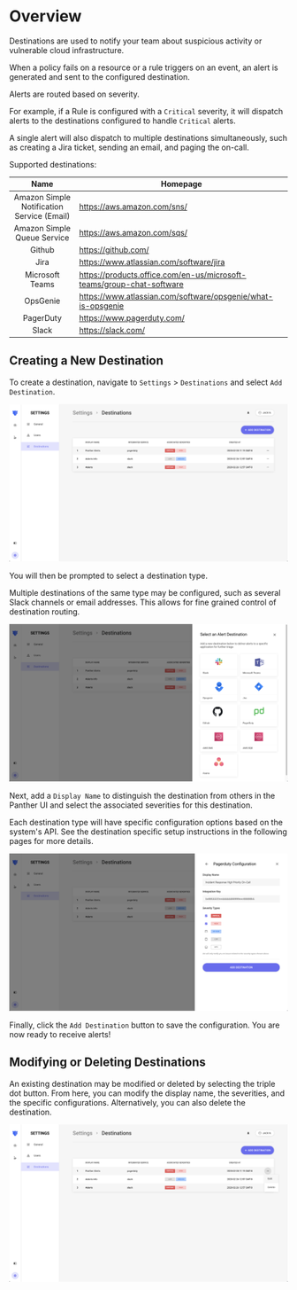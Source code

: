 # Overview

Destinations are used to notify your team about suspicious activity or vulnerable cloud infrastructure.

When a policy fails on a resource or a rule triggers on an event, an alert is generated and sent to the configured destination.

Alerts are routed based on severity.

For example, if a Rule is configured with a `Critical` severity, it will dispatch alerts to the  destinations configured to handle `Critical` alerts.

A single alert will also dispatch to multiple destinations simultaneously, such as creating a Jira ticket, sending an email, and paging the on-call.

Supported destinations:

|         Name         | Homepage                                                                               |
| :----------------------: | ----------------------------------------------------------------------------------------- |
|  Amazon Simple Notification Service (Email)   | https://aws.amazon.com/sns/   |
|       Amazon Simple Queue Service       | https://aws.amazon.com/sqs/         |
|      Github      | https://github.com/                    |
| Jira | https://www.atlassian.com/software/jira |
| Microsoft Teams | https://products.office.com/en-us/microsoft-teams/group-chat-software |
| OpsGenie | https://www.atlassian.com/software/opsgenie/what-is-opsgenie |
| PagerDuty | https://www.pagerduty.com/ |
| Slack | https://slack.com/ |

## Creating a New Destination

To create a destination, navigate to `Settings` > `Destinations` and select `Add Destination`.

![](../../.gitbook/assets/default-destinations-new.png)

You will then be prompted to select a destination type.

Multiple destinations of the same type may be configured, such as several Slack channels or email addresses. This allows for fine grained control of destination routing.

![Select the destination type](../../.gitbook/assets/destination-types.png)

Next, add a `Display Name` to distinguish the destination from others in the Panther UI and select the associated severities for this destination.

Each destination type will have specific configuration options based on the system's API. See the destination specific setup instructions in the following pages for more details.

![Configure the destination's settings](../../.gitbook/assets/destination-settings-example.png)

Finally, click the `Add Destination` button to save the configuration. You are now ready to receive alerts!

## Modifying or Deleting Destinations

An existing destination may be modified or deleted by selecting the triple dot button. From here, you can modify the display name, the severities, and the specific configurations. Alternatively, you can also delete the destination.

![Changing a destination](../../.gitbook/assets/destination-modificaiton.png)
